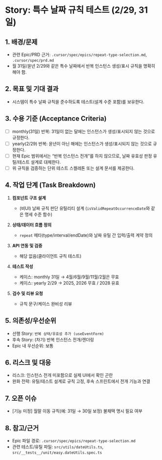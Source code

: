 # Story: 특수 날짜 규칙 테스트 (2/29, 31일)

## 1. 배경/문제

- 관련 Epic/PRD 근거: `.cursor/spec/epics/repeat-type-selection.md`, `.cursor/spec/prd.md`
- 월 31일/윤년 2/29와 같은 특수 날짜에서 반복 인스턴스 생성/표시 규칙을 명확히 해야 함.

## 2. 목표 및 기대 결과

- 시스템이 특수 날짜 규칙을 준수하도록 테스트(설계 수준 포함)를 보유한다.

## 3. 수용 기준 (Acceptance Criteria)

- [ ] monthly(31일) 반복: 31일이 없는 달에는 인스턴스가 생성/표시되지 않는 것으로 규정한다.
- [ ] yearly(2/29) 반복: 윤년이 아닌 해에는 인스턴스가 생성/표시되지 않는 것으로 규정한다.
- [ ] 현재 Epic 범위에서는 “반복 인스턴스 전개”를 하지 않으므로, 날짜 유효성 판정 유틸/테스트 설계로 대체한다.
- [ ] 위 규칙을 검증하는 단위 테스트 스켈레톤 또는 설계 문서를 제공한다.

## 4. 작업 단계 (Task Breakdown)

1. **컴포넌트 구조 설계**

   - (비UI) 날짜 규칙 판단 유틸리티 설계 (`isValidRepeatOccurrenceDate`와 같은 명세 수준 함수)

2. **상태/데이터 흐름 정의**

   - `repeat` 메타(type/interval/endDate)와 날짜 유틸 간 입력/출력 계약 정의

3. **API 연동 및 검증**

   - 해당 없음(클라이언트 규칙 테스트)

4. **테스트 작성**

   - 케이스: monthly 31일 → 4월/6월/9월/11월/2월은 무효
   - 케이스: yearly 2/29 → 2025, 2026 무효 / 2028 유효

5. **검수 및 리뷰 요청**

   - 규칙 문구/케이스 완비성 리뷰

## 5. 의존성/우선순위

- 선행 Story: `반복 상태/유효성 추가 (useEventForm)`
- 후속 Story: (차기) 반복 인스턴스 전개/렌더링
- Epic 내 우선순위: 보통

## 6. 리스크 및 대응

- 리스크: 인스턴스 전개 미포함으로 실제 UI에서 확인 곤란
- 완화 전략: 유틸/테스트 설계로 규칙 고정, 후속 스프린트에서 전개 기능과 연결

## 7. 오픈 이슈

- [기능 미정] 월말 이동 규칙(예: 31일 → 30일 보정) 불채택 명시 필요 여부

## 8. 참고/근거

- Epic 파일 경로: `.cursor/spec/epics/repeat-type-selection.md`
- 관련 테스트/유틸 파일: `src/utils/dateUtils.ts`, `src/__tests__/unit/easy.dateUtils.spec.ts`
